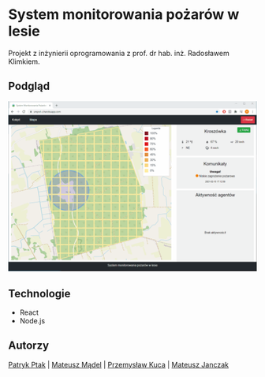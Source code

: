 # System monitorowania pożarów w lesie
Projekt z inżynierii oprogramowania z prof. dr hab. inż. Radosławem Klimkiem.

## Podgląd
![PREVIEW](./docs/smpwl.gif)

## Technologie
* React
* Node.js

## Autorzy
[Patryk Ptak](https://github.com/PatrykP99) |
[Mateusz Mądel](https://github.com/mateuszmadel) |
[Przemysław Kuca](https://github.com/EvilDamage) |
[Mateusz Janczak](https://github.com/mateuszjanczak)